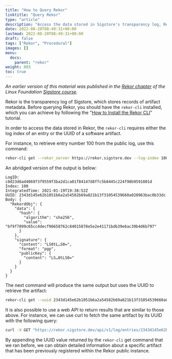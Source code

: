 ```yaml
---
title: "How to Query Rekor"
linktitle: "Query Rekor"
type: "article"
description: "Access the data stored in Sigstore's transparency log, Rekor"
date: 2022-08-20T08:49:31+00:00
lastmod: 2022-08-20T08:49:31+00:00
draft: false
tags: ["Rekor", "Procedural"]
images: []
menu:
  docs:
    parent: "rekor"
weight: 003
toc: true
---
```


_An earlier version of this material was published in the [Rekor chapter](https://learning.edx.org/course/course-v1:LinuxFoundationX+LFS182x+2T2022/block-v1:LinuxFoundationX+LFS182x+2T2022+type@sequential+block@e785fae1be184e2c929db62dbe7444fa/block-v1:LinuxFoundationX+LFS182x+2T2022+type@vertical+block@a48c33126e2c4ee6ad3bfa6b7bc9c957) of the Linux Foundation [Sigstore course](https://learning.edx.org/course/course-v1:LinuxFoundationX+LFS182x+2T2022/home)._

Rekor is the transparency log of Sigstore, which stores records of artifact metadata. Before querying Rekor, you should have the `rekor-cli` installed, which you can achieve by following the "[How to Install the Rekor CLI](/open-source/sigstore/rekor/how-to-install-rekor/)" tutorial.

In order to access the data stored in Rekor, the `rekor-cli` requires either the log index of an entry or the UUID of a software artifact.

For instance, to retrieve entry number 100 from the public log, use this command:

```sh
rekor-cli get --rekor_server https://rekor.sigstore.dev --log-index 100
```

An abridged version of the output is below:

```output
LogID: c0d23d6ad406973f9559f3ba2d1ca01f84147d8ffc5b8445c224f98b9591801d
Index: 100
IntegratedTime: 2021-01-19T19:38:52Z
UUID: 2343d145e62b1051b6a2a54582b69a821b13f31054539660a020963bac0b33dc
Body: {
  "RekordObj": {
    "data": {
      "hash": {
        "algorithm": "sha256",
        "value": "bf9f7899c65cc4decf96658762c84015878e5e2e41171bdb39e6ac39b4d6b797"
      }
    },
    "signature": {
      "content": "LS0tL…S0=",
      "format": "pgp",
      "publicKey": {
        "content": "LS…0tLS0="
      }
    }
  }
}
```

The next command will produce the same output but uses the UUID to retrieve the artifact:

```sh
rekor-cli get --uuid 2343d145e62b1051b6a2a54582b69a821b13f31054539660a020963bac0b33dc
```

It is also possible to use a web API to return results that are similar to those above. For instance, we can use curl to fetch the same artifact by its UUID with the following query:

```sh
curl -X GET "https://rekor.sigstore.dev/api/v1/log/entries/2343d145e62b1051b6a2a54582b69a821b13f31054539660a020963bac0b33dc"
```

By appending the UUID value returned by the `rekor-cli` get command that we ran before, we can obtain detailed information about a specific artifact that has been previously registered within the Rekor public instance.
